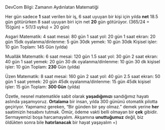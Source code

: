 DevCom Bilgi: Zamanın Aydınlatan Matematiği

Her gün sadece **1** saat verilen bir iş, 6 saat uyuyan bir kişi için yılda **net** 18.5 gün götürürken 8 saat uyuyan biri için
net **20** gün götürüyor. (365/24 = 15(gün) + 5(1/3 uyku) = 20 gün)

Asgari Matematik:
4 saat mesai: 80 gün
1 saat yol: 20 gün
1 saat ekran: 20 gün
15dk oyalanma/dinlenme: 5 gün
30dk yemek: 10 gün
30dk Kişisel işler: 10 gün
Toplam: 145 Gün (yılda)

Muallâk Matematik:
6 saat mesai: 120 gün
1.5 saat yol: 30 gün
2 saat ekran: 40 gün
1 saat yemek: 20 gün
30 dk oyalanma/dinlenme: 10 gün
30 dk kişisel işler: 10 gün
Toplam: **230** Gün (yılda)

Üzen Matematik:
8 saat mesai: 160 gün
2 saat yol: 40 gün
2.5 saat ekran: 50 gün
1 saat yemek: 20 gün
45dk oyalanma/dinlenme: 15 gün
45dk kişisel işler: 15 gün
Toplam: **300 Gün** (yılda)

Özetle, nesnel matematikle sabit olarak **yaşadığımızı** sandığımız hayatı aslında yaşamıyoruz. **Ortalama** bir insan, yılda 300 gününü
otomatik pilotta geçiriyor. Yapmamız gereken, “Bir günden bir şey olmaz.” demek yerine **her** saatimizin hesabını tutmak. Ömür, ödeme vakti
belli olmayan bir **çek** gibidir. Sermayemizi boşa harcamayalım. Akşamına **unuttuğumuz** değil, biz öldükten sonra bile **hatırlanacak** bir hayat yaşayalım =)
